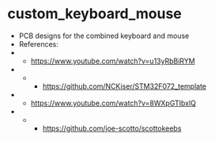 # custom_keyboard_mouse
- PCB designs for the combined keyboard and mouse
- References:
- - https://www.youtube.com/watch?v=u13yRbBiRYM
- - - https://github.com/NCKiser/STM32F072_template
- - https://www.youtube.com/watch?v=8WXpGTIbxlQ
- - - https://github.com/joe-scotto/scottokeebs
